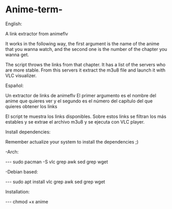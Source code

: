 # Anime-term-
English:

A link extractor from animeflv

It works in the following way, the first argument is the name of the anime that you wanna
watch, and the second one is the number of the chapter you wanna get.

The script throws the links from that chapter. It has a list of the servers who are more 
stable. From this servers it extract the m3u8 file and launch it with VLC visualizer.



Español:

Un extractor de links de animeflv
El primer argumento es el nombre del anime que quieres ver y el segundo es el número 
del capítulo del que quieres obtener los links

El script te muestra los links disponibles. Sobre estos links se filtran los más estables
y se extrae el archivo m3u8 y se ejecuta con VLC player.



Install dependencies:

Remember actualize your system to install the dependencies ;)

-Arch:

 ---   sudo pacman -S vlc grep awk sed grep wget

-Debian based:

 ---   sudo apt install vlc grep awk sed grep wget

Installation: 

 ---   chmod +x anime

